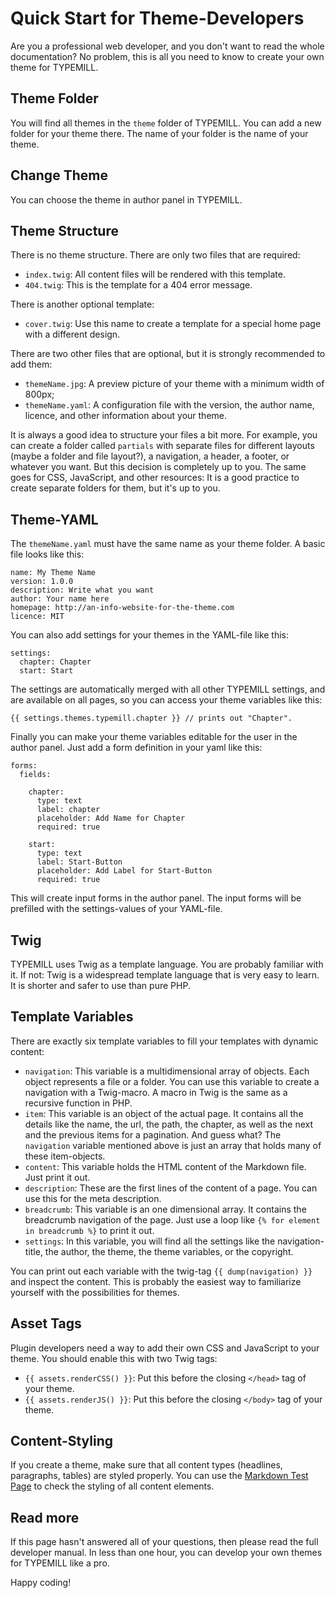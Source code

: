 # Quick Start for Theme-Developers

Are you a professional web developer, and you don't want to read the whole documentation? No problem, this is all you need to know to create your own theme for TYPEMILL. 

## Theme Folder

You will find all themes in the `theme` folder of TYPEMILL. You can add a new folder for your theme there. The name of your folder is the name of your theme.

## Change Theme

You can choose the theme in author panel in TYPEMILL.

## Theme Structure

There is no theme structure. There are only two files that are required: 

- `index.twig`: All content files will be rendered with this template. 
- `404.twig`: This is the template for a 404 error message.

There is another optional template:

- `cover.twig`: Use this name to create a template for a special home page with a different design.

There are two other files that are optional, but it is strongly recommended to add them:

* `themeName.jpg`: A preview picture of your theme with a minimum width of 800px;
* `themeName.yaml`: A configuration file with the version, the author name, licence, and other information about your theme.

It is always a good idea to structure your files a bit more. For example, you can create a folder called `partials` with separate files for different layouts (maybe a folder and file layout?), a navigation, a header, a footer, or whatever you want. But this decision is completely up to you. The same goes for CSS, JavaScript, and other resources: It is a good practice to create separate folders for them, but it's up to you.

## Theme-YAML

The `themeName.yaml` must have the same name as your theme folder. A basic file looks like this:

````
name: My Theme Name
version: 1.0.0
description: Write what you want
author: Your name here
homepage: http://an-info-website-for-the-theme.com
licence: MIT
````

You can also add settings for your themes in the YAML-file like this:

````
settings:
  chapter: Chapter
  start: Start
````

The settings are automatically merged with all other TYPEMILL settings, and are available on all pages, so you can access your theme variables like this:

````
{{ settings.themes.typemill.chapter }} // prints out "Chapter".
````

Finally you can make your theme variables editable for the user in the author panel. Just add a form definition in your yaml like this:

````
forms:
  fields:

    chapter:
      type: text
      label: chapter
      placeholder: Add Name for Chapter
      required: true

    start:
      type: text
      label: Start-Button
      placeholder: Add Label for Start-Button
      required: true
````

This will create input forms in the author panel. The input forms will be prefilled with the settings-values of your YAML-file.

## Twig

TYPEMILL uses Twig as a template language. You are probably familiar with it. If not: Twig is a widespread template language that is very easy to learn. It is shorter and safer to use than pure PHP.

## Template Variables

There are exactly six template variables to fill your templates with dynamic content:

- `navigation`: This variable is a multidimensional array of objects. Each object represents a file or a folder. You can use this variable to create a navigation with a Twig-macro. A macro in Twig is the same as a recursive function in PHP. 
- `item`: This variable is an object of the actual page. It contains all the details like the name, the url, the path, the chapter, as well as the next and the previous items for a pagination. And guess what? The `navigation` variable mentioned above is just an array that holds many of these item-objects.
- `content`: This variable holds the HTML content of the Markdown file. Just print it out.
- `description`: These are the first lines of the content of a page. You can use this for the meta description.
- `breadcrumb`: This variable is an one dimensional array. It contains the breadcrumb navigation of the page. Just use a loop like  `{% for element in breadcrumb %}` to print it out.
- `settings`: In this variable, you will find all the settings like the navigation-title, the author, the theme, the theme variables, or the copyright.

You can print out each variable with the twig-tag `{{ dump(navigation) }}` and inspect the content. This is probably the easiest way to familiarize yourself with the possibilities for themes.

## Asset Tags

Plugin developers need a way to add their own CSS and JavaScript to your theme. You should enable this with two Twig tags:

* `{{ assets.renderCSS() }}`: Put this before the closing `</head>` tag of your theme.
* `{{ assets.renderJS() }}`: Put this before the closing `</body>` tag of your theme. 

## Content-Styling

If you create a theme, make sure that all content types (headlines, paragraphs, tables) are styled properly. You can use the [Markdown Test Page](/info/markdown-test) to check the styling of all content elements.

## Read more

If this page hasn't answered all of your questions, then please read the full developer manual. In less than one hour, you can develop your own themes for TYPEMILL like a pro.

Happy coding!